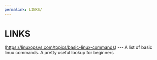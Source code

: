 ```yaml
---
permalink: LINKS/
---
```


# LINKS
(https://linuxopsys.com/topics/basic-linux-commands) --- A list of basic linux commands. A pretty useful lookup for beginners
